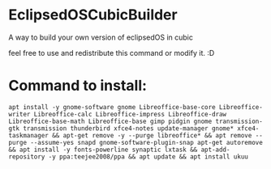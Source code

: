 # EclipsedOSCubicBuilder
A way to build your own version of eclipsedOS in cubic

feel free to use and redistribute this command or modify it. :D

# Command to install:

    apt install -y gnome-software gnome Libreoffice-base-core Libreoffice-writer Libreoffice-calc Libreoffice-impress Libreoffice-draw Libreoffice-base-math Libreoffice-base gimp pidgin gnome transmission-gtk transmission thunderbird xfce4-notes update-manager gnome* xfce4-taskmanager && apt-get remove -y --purge libreoffice* && apt remove --purge --assume-yes snapd gnome-software-plugin-snap apt-get autoremove && apt install -y fonts-powerline synaptic lxtask && apt-add-repository -y ppa:teejee2008/ppa && apt update && apt install ukuu


